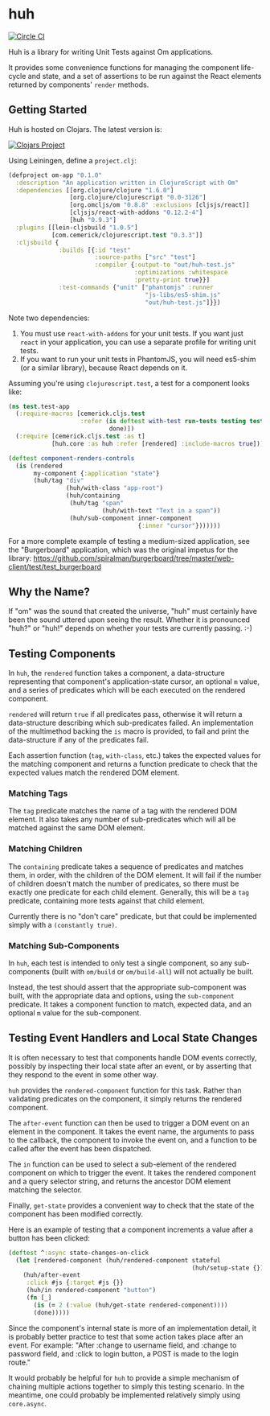 # huh

[![Circle CI](https://circleci.com/gh/spiralman/huh.svg?style=svg)](https://circleci.com/gh/spiralman/huh)

Huh is a library for writing Unit Tests against Om applications.

It provides some convenience functions for managing the component
life-cycle and state, and a set of assertions to be run against the
React elements returned by components' `render` methods.

## Getting Started ##

Huh is hosted on Clojars. The latest version is:

[![Clojars Project](http://clojars.org/huh/latest-version.svg)](http://clojars.org/huh)

Using Leiningen, define a `project.clj`:

```clojure
(defproject om-app "0.1.0"
  :description "An application written in ClojureScript with Om"
  :dependencies [[org.clojure/clojure "1.6.0"]
                 [org.clojure/clojurescript "0.0-3126"]
                 [org.omcljs/om "0.8.8" :exclusions [cljsjs/react]]
                 [cljsjs/react-with-addons "0.12.2-4"]
                 [huh "0.9.3"]
  :plugins [[lein-cljsbuild "1.0.5"]
            [com.cemerick/clojurescript.test "0.3.3"]]
  :cljsbuild {
              :builds [{:id "test"
                        :source-paths ["src" "test"]
                        :compiler {:output-to "out/huh-test.js"
                                   :optimizations :whitespace
                                   :pretty-print true}}]
              :test-commands {"unit" ["phantomjs" :runner
                                      "js-libs/es5-shim.js"
                                      "out/huh-test.js"]}})
```

Note two dependencies:

1. You must use `react-with-addons` for your unit tests. If you want
   just `react` in your application, you can use a separate profile
   for writing unit tests.
1. If you want to run your unit tests in PhantomJS, you will need
es5-shim (or a similar library), because React depends on it.

Assuming you're using `clojurescript.test`, a test for a component
looks like:

```clojure
(ns test.test-app
  (:require-macros [cemerick.cljs.test
                    :refer (is deftest with-test run-tests testing test-var
                            done)])
  (:require [cemerick.cljs.test :as t]
            [huh.core :as huh :refer [rendered] :include-macros true]))

(deftest component-renders-controls
  (is (rendered
       my-component {:application "state"}
       (huh/tag "div"
                (huh/with-class "app-root")
                (huh/containing
                 (huh/tag "span"
                          (huh/with-text "Text in a span"))
                 (huh/sub-component inner-component
                                    {:inner "cursor"}))))))
```

For a more complete example of testing a medium-sized application, see
the "Burgerboard" application, which was the original impetus for the
library:
https://github.com/spiralman/burgerboard/tree/master/web-client/test/test_burgerboard

## Why the Name? ##

If "om" was the sound that created the universe, "huh" must certainly
have been the sound uttered upon seeing the result. Whether it is
pronounced "huh?" or "huh!" depends on whether your tests are
currently passing. :-)

## Testing Components ##

In `huh`, the `rendered` function takes a component, a data-structure
representing that component's application-state cursor, an optional
`m` value, and a series of predicates which will be each executed on
the rendered component.

`rendered` will return `true` if all predicates pass, otherwise it
will return a data-structure describing which sub-predicates
failed. An implementation of the multimethod backing the `is` macro is
provided, to fail and print the data-structure if any of the
predicates fail.

Each assertion function (`tag`, `with-class`, etc.) takes the expected
values for the matching component and returns a function predicate to
check that the expected values match the rendered DOM element.

### Matching Tags ###

The `tag` predicate matches the name of a tag with the rendered DOM
element. It also takes any number of sub-predicates which will all be
matched against the same DOM element.

### Matching Children ###

The `containing` predicate takes a sequence of predicates and matches
them, in order, with the children of the DOM element. It will fail if
the number of children doesn't match the number of predicates, so
there must be exactly one predicate for each child element. Generally,
this will be a `tag` predicate, containing more tests against that
child element.

Currently there is no "don't care" predicate, but that could be
implemented simply with a `(constantly true)`.

### Matching Sub-Components ###

In `huh`, each test is intended to only test a single component, so
any sub-components (built with `om/build` or `om/build-all`) will not
actually be built.

Instead, the test should assert that the appropriate sub-component was
built, with the appropriate data and options, using the
`sub-component` predicate. It takes a component function to match,
expected data, and an optional `m` value for the sub-component.

## Testing Event Handlers and Local State Changes ##

It is often necessary to test that components handle DOM events
correctly, possibly by inspecting their local state after an event, or
by asserting that they respond to the event in some other way.

`huh` provides the `rendered-component` function for this task. Rather
than validating predicates on the component, it simply returns the
rendered component.

The `after-event` function can then be used to trigger a DOM event on
an element in the component. It takes the event name, the arguments to
pass to the callback, the component to invoke the event on, and a
function to be called after the event has been dispatched.

The `in` function can be used to select a sub-element of the rendered
component on which to trigger the event. It takes the rendered
component and a query selector string, and returns the ancestor DOM
element matching the selector.

Finally, `get-state` provides a convenient way to check that the state
of the component has been modified correctly.

Here is an example of testing that a component increments a value
after a button has been clicked:

```clojure
(deftest ^:async state-changes-on-click
  (let [rendered-component (huh/rendered-component stateful
                                                   (huh/setup-state {}))]
    (huh/after-event
     :click #js {:target #js {}}
     (huh/in rendered-component "button")
     (fn [_]
       (is (= 2 (:value (huh/get-state rendered-component))))
       (done)))))
```

Since the component's internal state is more of an implementation
detail, it is probably better practice to test that some action takes
place after an event. For example: "After :change to username field,
and :change to password field, and :click to login button, a POST is
made to the login route."

It would probably be helpful for `huh` to provide a simple mechanism
of chaining multiple actions together to simply this testing
scenario. In the meantime, one could probably be implemented
relatively simply using `core.async`.
